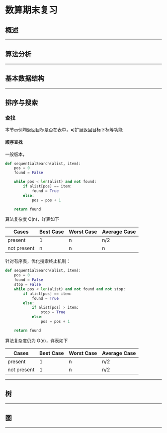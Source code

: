 # 数算期末复习

## 概述

---

## 算法分析

---

## 基本数据结构

---

## 排序与搜索

### 查找

本节示例均返回目标是否在表中，可扩展返回目标下标等功能

#### 顺序查找

一般版本，

```python
def sequentialSearch(alist, item):
    pos = 0
    found = False

    while pos < len(alist) and not found:
        if alist[pos] == item:
            found = True
        else:
            pos = pos + 1

    return found
```

算法复杂度 O(n)，详表如下

| Cases       | Best Case | Worst Case | Average Case |
|-------------|-----------|------------|--------------|
| present     | 1         | n          | n/2          |
| not present | n         | n          | n            |

针对有序表，优化搜索终止机制：

```python
def sequentialSearch(alist, item):
    pos = 0
    found = False
    stop = False
    while pos < len(alist) and not found and not stop:
        if alist[pos] == item:
            found = True
        else:
            if alist[pos] > item:
                stop = True
            else:
                pos = pos + 1

    return found
```

算法复杂度仍为 O(n)，详表如下

| Cases       | Best Case | Worst Case | Average Case |
|-------------|-----------|------------|--------------|
| present     | 1         | n          | n/2          |
| not present | 1         | n          | n/2          |

---

## 树

---

## 图

---